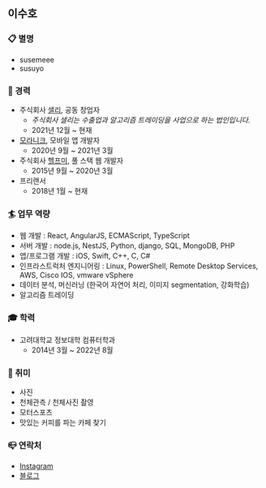 ## 이수호


### 📋 별명
- susemeee
- susuyo

### 📝 경력
- 주식회사 [샐리](https://sally.co.kr), 공동 창업자
  - _주식회사 샐리는 수출업과 알고리즘 트레이딩을 사업으로 하는 법인입니다._
  - 2021년 12월 ~ 현재
- [모라니크](https://app.moranique.com), 모바일 앱 개발자
  - 2020년 9월 ~ 2021년 3월
- 주식회사 [헬프미](https://www.help-me.kr), 풀 스택 웹 개발자
  - 2015년 9월 ~ 2020년 3월
- 프리랜서
  - 2018년 1월 ~ 현재

### 🏄‍ 업무 역량
- 웹 개발 : React, AngularJS, ECMAScript, TypeScript
- 서버 개발 : node.js, NestJS, Python, django, SQL, MongoDB, PHP
- 앱/프로그램 개발 : iOS, Swift, C++, C, C#
- 인프라스트럭처 엔지니어링 : Linux, PowerShell, Remote Desktop Services, AWS, Cisco IOS, vmware vSphere
- 데이터 분석, 머신러닝 (한국어 자연어 처리, 이미지 segmentation, 강화학습)
- 알고리즘 트레이딩

### 🎓 학력
- 고려대학교 정보대학 컴퓨터학과
  - 2014년 3월 ~ 2022년 8월

### 🔭 취미
- 사진
- 천체관측 / 천체사진 촬영
- 모터스포츠
- 맛있는 커피를 파는 카페 찾기

### 📪 연락처
- [Instagram](https://instagram.com/susemeee)
- [블로그](https://blog.susuyo.ai/?utm_source=github&utm_medium=about_ko)

